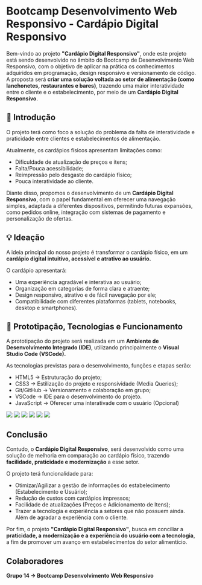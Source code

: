 # Bootcamp Desenvolvimento Web Responsivo - Cardápio Digital Responsivo

Bem-vindo ao projeto **"Cardápio Digital Responsivo"**, onde este projeto está sendo desenvolvido no âmbito do Bootcamp de Desenvolvimento Web Responsivo, com o objetivo de aplicar na prática os conhecimentos adquiridos em programação, design responsivo e versionamento de código.
A proposta será **criar uma solução voltada ao setor de alimentação (como lanchonetes, restaurantes e bares)**, trazendo uma maior interatividade entre o cliente e o estabelecimento, por meio de um **Cardápio Digital Responsivo**.

## 📌 Introdução

O projeto terá como foco a solução do problema da falta de interatividade e praticidade entre clientes e estabelecimentos de alimentação.

Atualmente, os cardápios físicos apresentam limitações como:

- Dificuldade de atualização de preços e itens;
- Falta/Pouca acessibilidade;
- Reimpressão pelo desgaste do cardápio físico;
- Pouca interatividade ao cliente.

Diante disso, propomos o desenvolvimento de um **Cardápio Digital Responsivo**, com o papel fundamental em oferecer uma navegação simples, adaptada a diferentes dispositivos, permitindo futuras expansões, como pedidos online, integração com sistemas de pagamento e personalização de ofertas.

## 💡 Ideação

A ideia principal do nosso projeto é transformar o cardápio físico, em um **cardápio digital intuitivo, acessível e atrativo ao usuário.**

O cardápio apresentará:

- Uma experiência agradável e interativa ao usuário;
- Organização em categorias de forma clara e atraente;
- Design responsivo, atrativo e de fácil navegação por ele;
- Compatibilidade com diferentes plataformas (tablets, notebooks, desktop e smartphones).

## 🧩 Prototipação, Tecnologias e Funcionamento

A prototipação do projeto será realizada em um **Ambiente de Desenvolvimento Integrado (IDE)**, utilizando principalmente o **Visual Studio Code (VSCode).**

As tecnologias previstas para o desenvolvimento, funções e etapas serão:

- HTML5 -> Estruturação do projeto;
- CSS3 -> Estilização do projeto e responsividade (Media Queries);
- Git/GitHub -> Versionamento e colaboração em grupo;
- VSCode -> IDE para o desenvolvimento do projeto.
- JavaScript -> Oferecer uma interativade com o usuário (Opcional)

 <img src="https://img.shields.io/badge/HTML5-E34F26?style=for-the-badge&logo=html5&logoColor=white" />
 <img src="https://img.shields.io/badge/CSS3-1572B6?style=for-the-badge&logo=css3&logoColor=white" />
 <img src="https://img.shields.io/badge/Git-F05032?style=for-the-badge&logo=git&logoColor=white" />
 <img src=https://img.shields.io/badge/GitHub-181717?style=for-the-badge&logo=github&logoColor=white />
 <img src="https://img.shields.io/badge/VSCode-0078d7?style=for-the-badge&logo=visual-studio-code&logoColor=white"/>
 <img src="https://img.shields.io/badge/JavaScript-F7DF1E?style=for-the-badge&logo=javascript&logoColor=black" />

## Conclusão

Contudo, o **Cardápio Digital Responsivo**, será desenvolvido como uma solução de melhoria em comparação ao cardápio físico, trazendo **facilidade, praticidade e modernização** a esse setor.

O projeto terá funcionalidade para:

- Otimizar/Agilizar a gestão de informações do estabelecimento (Estabelecimento e Usuário);
- Redução de custos com cardápios impressos;
- Facilidade de atualizações (Preços e Adicionamento de Itens);
- Trazer a tecnologia e experiência a setores que não possuem ainda. Além de agradar a experiência com o cliente.

Por fim, o projeto **"Cardápio Digital Responsivo"**, busca em conciliar a **praticidade, a modernização e a experiência do usuário com a tecnologia**, a fim de promover um avanço em estabelecimentos do setor alimentício.

## Colaboradores

**Grupo 14 -> Bootcamp Desenvolvimento Web Responsivo**
